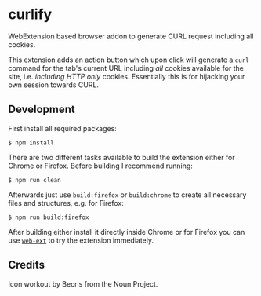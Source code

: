 # curlify
WebExtension based browser addon to generate CURL request including all cookies.

This extension adds an action button which upon click will generate a `curl` command for the tab's current URL including *all* cookies
available for the site, i.e. *including HTTP only* cookies. Essentially this is for hijacking your own session towards CURL.

## Development

First install all required packages:

```
$ npm install
```

There are two different tasks available to build the extension either for Chrome or Firefox. Before building I recommend running:

```
$ npm run clean
```

Afterwards just use `build:firefox` or `build:chrome` to create all necessary files and structures, e.g. for Firefox:

```
$ npm run build:firefox
```

After building either install it directly inside Chrome or for Firefox you can use [`web-ext`](https://developer.mozilla.org/en-US/Add-ons/WebExtensions/Getting_started_with_web-ext) to try the extension immediately.

## Credits

Icon workout by Becris from the Noun Project.